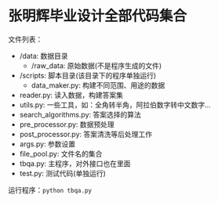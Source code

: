# 张明辉毕业设计全部代码集合

文件列表：
* /data: 数据目录
    * /raw_data: 原始数据(不是程序生成的文件)
* /scripts: 脚本目录(该目录下的程序单独运行)
    * data_maker.py: 构建不同范围、用途的数据
* reader.py: 读入数据，构建答案集
* utils.py: 一些工具，如：全角转半角，阿拉伯数字转中文数字...
* search_algorithms.py: 答案选择的算法
* pre_processor.py: 数据预处理
* post_processor.py: 答案清洗等后处理工作
* args.py: 参数设置
* file_pool.py: 文件名的集合
* tbqa.py: 主程序，对外接口也在里面
* test.py: 测试代码(单独运行)

运行程序：`python tbqa.py`